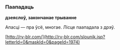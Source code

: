 ### Паападаць
**дзеяслоў, закончанае трыванне**

Апасці — пра ўсё, многае. Лісце паападала з дрэў.

<a rel="author">[http://rv-blr.com/](http://rv-blr.com/slounik.jsp?letterId=0&maskId=0&pageId=1974)</a>
